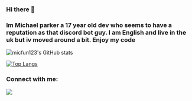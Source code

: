 ### Hi there 👋


### Im Michael parker a 17 year old dev who seems to have a reputation as that discord bot guy. I am English and live in the uk but iv moved around a bit. Enjoy my code

![micfun123's GitHub stats](https://github-readme-stats.vercel.app/api?username=micfun123&show_icons=true&theme=cobalt)


[![Top Langs](https://github-readme-stats-git-masterrstaa-rickstaa.vercel.app/api/top-langs/?username=micfun123)](https://github.com/anuraghazra/github-readme-stats)

### Connect with me:

[![](https://discord.c99.nl/widget/theme-3/481377376475938826.png)](https://discord.gg/5jJmQPmvpV)

<!--
**micfun123/micfun123** is a ✨ _special_ ✨ repository because its `README.md` (this file) appears on your GitHub profile.



###  🔭 I’m currently working on ...

Simplex Bot a Open source dicord bot

## Languages
<img src="https://img.shields.io/badge/html5%20-%23E34F26.svg?&style=for-the-badge&logo=html5&logoColor=white"> <img src="https://img.shields.io/badge/css3%20-%231572B6.svg?&style=for-the-badge&logo=css3&logoColor=white"> <img src="https://img.shields.io/badge/javascript%20-ffdd00.svg?&style=for-the-badge&logo=javascript&logoColor=black"> <img alt="Python" src="https://img.shields.io/badge/python-%2314354C.svg?&style=for-the-badge&logo=python&logoColor=white">  

<img src="{https://github-readme-streak-stats.herokuapp.com/?user=micfun123}" />

<br>
<img src='https://img.shields.io/badge/Python-3776AB?style=for-the-badge&logo=python&logoColor=white'>  <img src="{https://img.shields.io/badge/HTML5-E34F26?style=for-the-badge&logo=html5&logoColor=white}" /> <img src="{https://img.shields.io/badge/Scratch-4D97FF?style=for-the-badge&logo=Scratch&logoColor=white}" />

Here are some ideas to get you started:

- 
- 🌱 I’m currently learning ...
- 👯 I’m looking to collaborate on ...
- 🤔 I’m looking for help with ...
- 💬 Ask me about ...
- 📫 How to reach me: ...
- 😄 Pronouns: ...
- ⚡ Fun fact: ...
-->
